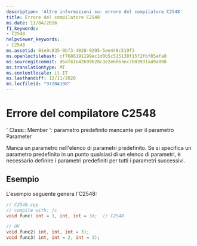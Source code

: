 ```yaml
---
description: 'Altre informazioni su: errore del compilatore C2548'
title: Errore del compilatore C2548
ms.date: 11/04/2016
f1_keywords:
- C2548
helpviewer_keywords:
- C2548
ms.assetid: 01e9c835-9bf3-4020-9295-5ee448c519f3
ms.openlocfilehash: cf7686191199ec1d0b5c515138f15f2fbf85efa8
ms.sourcegitcommit: d6af41e42699628c3e2e6063ec7b03931a49a098
ms.translationtype: MT
ms.contentlocale: it-IT
ms.lasthandoff: 12/11/2020
ms.locfileid: "97204108"
---
```

# <a name="compiler-error-c2548"></a>Errore del compilatore C2548

' Class:: Member ': parametro predefinito mancante per il parametro Parameter

Manca un parametro nell'elenco di parametri predefinito. Se si specifica un parametro predefinito in un punto qualsiasi di un elenco di parametri, è necessario definire i parametri predefiniti per tutti i parametri successivi.

## <a name="example"></a>Esempio

L'esempio seguente genera l'C2548:

```cpp
// C2548.cpp
// compile with: /c
void func( int = 1, int, int = 3);  // C2548

// OK
void func2( int, int, int = 3);
void func3( int, int = 2, int = 3);
```
